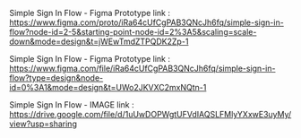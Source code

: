 Simple Sign In Flow - Figma Prototype link : https://www.figma.com/proto/iRa64cUfCgPAB3QNcJh6fq/simple-sign-in-flow?node-id=2-5&starting-point-node-id=2%3A5&scaling=scale-down&mode=design&t=jWEwTmdZTPQDK2Zp-1

Simple Sign In Flow - Figma Prototype link : https://www.figma.com/file/iRa64cUfCgPAB3QNcJh6fq/simple-sign-in-flow?type=design&node-id=0%3A1&mode=design&t=UWo2JKVXC2mxNQtn-1

Simple Sign In Flow - IMAGE link : https://drive.google.com/file/d/1uUwDOPWgtUFVdIAQSLFMlyYXxwE3uyMy/view?usp=sharing
